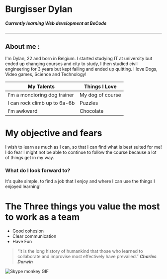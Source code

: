 # Burgisser Dylan
##### Currently learning Web development at BeCode
---

## About me :
I'm Dylan, 22 and born in Belgium.
I started studying IT at university but ended up changing courses and city to study,
I then studied civil engineering for 3 years but kept failing and ended up quitting.
I love Dogs, Video games, Science and Technology!

| My Talents  | Things I Love |
| ------------- | ------------- |
| I'm a mondioring dog trainer  | My dog of course |
| I can rock climb up to 6a-6b | Puzzles |
| I'm awkward | Chocolate  |

 # My objective and fears
 I wish to learn as much as I can, so that I can find what is best suited for me!
 I do fear I might not be able to continue to follow the course because a lot of things get in my way.
 
 ### What do I look forward to?
It's quite simple, to find a job that I enjoy and where I can use the things I enjoyed learning!

# The Three things you value the most to work as a team

- Good cohesion
- Clear communication
- Have Fun

> “It is the long history of humankind that those who learned to collaborate and improvise most
 effectively have prevailed.”
***Charles Darwin***

![Skype monkey GIF](https://i.gifer.com/3lVI.gif)
